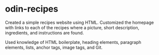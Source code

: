 # odin-recipes
Created a simple recipes website using HTML. Customized the homepage with links to each of the recipes where a picture, short description, ingredients, and instructions are found.

Used knowledge of HTML boilerplate, heading elements, paragraph elements, lists, anchor tags, image tags, and Git. 
